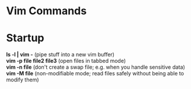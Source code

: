 # Vim Commands

# Startup

**ls -l | vim -** (pipe stuff into a new vim buffer)  
**vim -p file file2 file3** (open files in tabbed mode)  
**vim -n file** (don't create a swap file; e.g. when you handle sensitive data)  
**vim -M file** (non-modifiable mode; read files safely without being able to modify them)  
